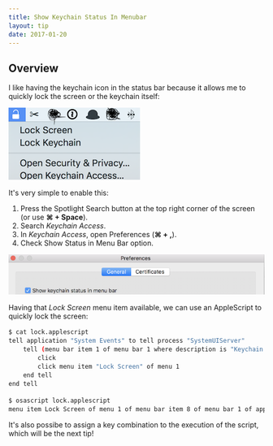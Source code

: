 ```yaml
---
title: Show Keychain Status In Menubar
layout: tip
date: 2017-01-20
---
```


## Overview

I like having the keychain icon in the status bar because it allows me to quickly lock the screen or the keychain itself:

![keychain-bar](/assets/images/tips/keychain-bar.png)

It's very simple to enable this:
1. Press the Spotlight Search button at the top right corner of the screen (or use **⌘ + Space**).
2. Search _Keychain Access_. 
3. In _Keychain Access_, open Preferences (**⌘ + ,**).
4. Check Show Status in Menu Bar option.

![keychain-show](/assets/images/tips/keychain-show.png)

Having that _Lock Screen_ menu item available, we can use an AppleScript to quickly lock the screen:

```bash
$ cat lock.applescript
tell application "System Events" to tell process "SystemUIServer"
    tell (menu bar item 1 of menu bar 1 where description is "Keychain menu extra")
        click
        click menu item "Lock Screen" of menu 1
    end tell
end tell

$ osascript lock.applescript
menu item Lock Screen of menu 1 of menu bar item 8 of menu bar 1 of application process SystemUIServer
```

It's also possibe to assign a key combination to the execution of the script, which will be the next tip!
